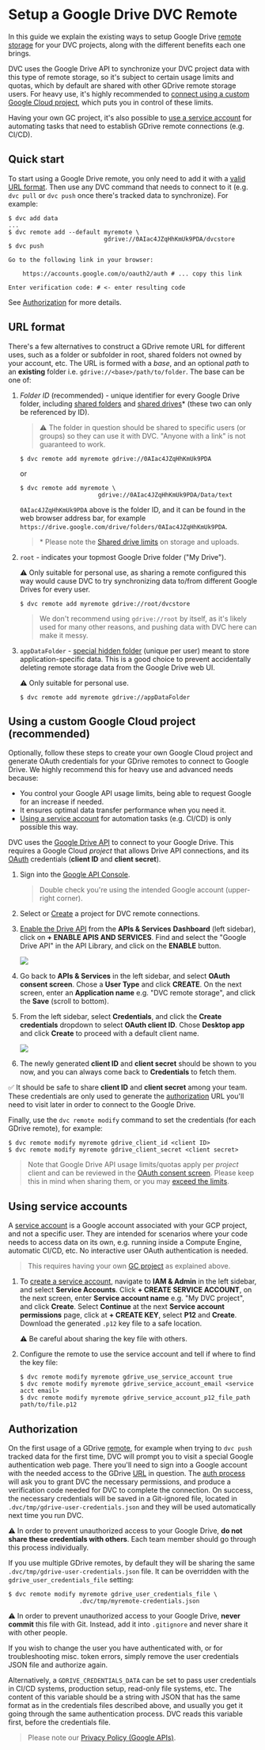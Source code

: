 # Setup a Google Drive DVC Remote

In this guide we explain the existing ways to setup Google Drive
[remote storage](/doc/command-reference/remote) for your <abbr>DVC
projects</abbr>, along with the different benefits each one brings.

DVC uses the Google Drive API to synchronize your DVC project data with this
type of remote storage, so it's subject to certain usage limits and quotas,
which by default are shared with other GDrive remote storage users. For heavy
use, it's highly recommended to
[connect using a custom Google Cloud project](#using-a-custom-google-cloud-project),
which puts you in control of these limits.

Having your own GC project, it's also possible to
[use a service account](#using-service-accounts) for automating tasks that need
to establish GDrive remote connections (e.g. CI/CD).

## Quick start

To start using a Google Drive remote, you only need to add it with a
[valid URL format](#url-format). Then use any DVC command that needs to connect
to it (e.g. `dvc pull` or `dvc push` once there's tracked data to synchronize).
For example:

```dvc
$ dvc add data
...
$ dvc remote add --default myremote \
                           gdrive://0AIac4JZqHhKmUk9PDA/dvcstore
$ dvc push

Go to the following link in your browser:

    https://accounts.google.com/o/oauth2/auth # ... copy this link

Enter verification code: # <- enter resulting code
```

See [Authorization](#authorization) for more details.

## URL format

There's a few alternatives to construct a GDrive remote URL for different uses,
such as a folder or subfolder in root, shared folders not owned by your account,
etc. The URL is formed with a _base_, and an optional _path_ to an **existing**
folder i.e. `gdrive://<base>/path/to/folder`. The base can be one of:

1. _Folder ID_ (recommended) - unique identifier for every Google Drive folder,
   including [shared folders](https://support.google.com/drive/answer/7166529)
   and [shared drives](https://support.google.com/a/users/answer/9310351)\*
   (these two can only be referenced by ID).

   > ⚠️ The folder in question should be shared to specific users (or groups) so
   > they can use it with DVC. "Anyone with a link" is not guaranteed to work.

   ```dvc
   $ dvc remote add myremote gdrive://0AIac4JZqHhKmUk9PDA
   ```

   or

   ```dvc
   $ dvc remote add myremote \
                         gdrive://0AIac4JZqHhKmUk9PDA/Data/text
   ```

   `0AIac4JZqHhKmUk9PDA` above is the folder ID, and it can be found in the web
   browser address bar, for example
   `https://drive.google.com/drive/folders/0AIac4JZqHhKmUk9PDA`.

   > \* Please note the
   > [Shared drive limits](https://support.google.com/a/answer/7338880) on
   > storage and uploads.

2. `root` - indicates your topmost Google Drive folder ("My Drive").

   ⚠️ Only suitable for personal use, as sharing a remote configured this way
   would cause DVC to try synchronizing data to/from different Google Drives for
   every user.

   ```dvc
   $ dvc remote add myremote gdrive://root/dvcstore
   ```

   > We don't recommend using `gdrive://root` by itself, as it's likely used for
   > many other reasons, and pushing data with DVC here can make it messy.

3. `appDataFolder` -
   [special hidden folder](https://developers.google.com/drive/api/v2/appdata)
   (unique per user) meant to store application-specific data. This is a good
   choice to prevent accidentally deleting remote storage data from the Google
   Drive web UI.

   ⚠️ Only suitable for personal use.

   ```dvc
   $ dvc remote add myremote gdrive://appDataFolder
   ```

## Using a custom Google Cloud project (recommended)

Optionally, follow these steps to create your own Google Cloud project and
generate OAuth credentials for your GDrive remotes to connect to Google Drive.
We highly recommend this for heavy use and advanced needs because:

- You control your Google API usage limits, being able to request Google for an
  increase if needed.
- It ensures optimal data transfer performance when you need it.
- [Using a service account](#using-service-accounts) for automation tasks (e.g.
  CI/CD) is only possible this way.

DVC uses the [Google Drive API](https://developers.google.com/drive) to connect
to your Google Drive. This requires a Google Cloud _project_ that allows Drive
API connections, and its
[OAuth](https://developers.google.com/identity/protocols/OAuth2) credentials
(**client ID** and **client secret**).

1. Sign into the [Google API Console](https://console.developers.google.com).

   > Double check you're using the intended Google account (upper-right corner).

2. Select or
   [Create](https://cloud.google.com/resource-manager/docs/creating-managing-projects#creating_a_project)
   a project for DVC remote connections.

3. [Enable the Drive API](https://developers.google.com/drive/api/v2/about-sdk)
   from the **APIs & Services** **Dashboard** (left sidebar), click on **+
   ENABLE APIS AND SERVICES**. Find and select the "Google Drive API" in the API
   Library, and click on the **ENABLE** button.

   ![](/img/gdrive-enable-apis-and-services.png)

4. Go back to **APIs & Services** in the left sidebar, and select **OAuth
   consent screen**. Chose a **User Type** and click **CREATE**. On the next
   screen, enter an **Application name** e.g. "DVC remote storage", and click
   the **Save** (scroll to bottom).

5. From the left sidebar, select **Credentials**, and click the **Create
   credentials** dropdown to select **OAuth client ID**. Chose **Desktop app**
   and click **Create** to proceed with a default client name.

   ![](/img/gdrive-create-credentials.png)

6. The newly generated **client ID** and **client secret** should be shown to
   you now, and you can always come back to **Credentials** to fetch them.

✅ It should be safe to share **client ID** and **client secret** among your
team. These credentials are only used to generate the
[authorization](#authorization) URL you'll need to visit later in order to
connect to the Google Drive.

Finally, use the `dvc remote modify` command to set the credentials (for each
GDrive remote), for example:

```dvc
$ dvc remote modify myremote gdrive_client_id <client ID>
$ dvc remote modify myremote gdrive_client_secret <client secret>
```

> Note that Google Drive API usage limits/quotas apply per _project_ client and
> can be reviewed in the
> [OAuth consent screen](https://console.developers.google.com/apis/credentials/consent).
> Please keep this in mind when sharing them, or you may
> [exceed the limits](https://developers.google.com/drive/api/v2/handle-errors?hl=ro#resolve_a_403_error_usage_limit_exceeded).

## Using service accounts

A [service account](https://cloud.google.com/iam/docs/service-accounts) is a
Google account associated with your GCP project, and not a specific user. They
are intended for scenarios where your code needs to access data on its own, e.g.
running inside a Compute Engine, automatic CI/CD, etc. No interactive user OAuth
authentication is needed.

> This requires having your own
> [GC project](/doc/user-guide/setup-google-drive-remote#using-a-custom-google-cloud-project)
> as explained above.

1. To
   [create a service account](https://cloud.google.com/docs/authentication/getting-started#creating_a_service_account),
   navigate to **IAM & Admin** in the left sidebar, and select **Service
   Accounts**. Click **+ CREATE SERVICE ACCOUNT**, on the next screen, enter
   **Service account name** e.g. "My DVC project", and click **Create**. Select
   **Continue** at the next **Service account permissions** page, click at **+
   CREATE KEY**, select **P12** and **Create**. Download the generated `.p12`
   key file to a safe location.

   ⚠️ Be careful about sharing the key file with others.

2. Configure the remote to use the service account and tell if where to find the
   key file:

   ```dvc
   $ dvc remote modify myremote gdrive_use_service_account true
   $ dvc remote modify myremote gdrive_service_account_email <service acct email>
   $ dvc remote modify myremote gdrive_service_account_p12_file_path path/to/file.p12
   ```

## Authorization

On the first usage of a GDrive [remote](/doc/command-reference/remote), for
example when trying to `dvc push` tracked data for the first time, DVC will
prompt you to visit a special Google authentication web page. There you'll need
to sign into a Google account with the needed access to the GDrive
[URL](#url-format) in question. The
[auth process](https://developers.google.com/drive/api/v2/about-auth) will ask
you to grant DVC the necessary permissions, and produce a verification code
needed for DVC to complete the connection. On success, the necessary credentials
will be saved in a Git-ignored file, located in
`.dvc/tmp/gdrive-user-credentials.json` and they will be used automatically next
time you run DVC.

⚠️ In order to prevent unauthorized access to your Google Drive, **do not share
these credentials with others**. Each team member should go through this process
individually.

If you use multiple GDrive remotes, by default they will be sharing the same
`.dvc/tmp/gdrive-user-credentials.json` file. It can be overridden with the
`gdrive_user_credentials_file` setting:

```dvc
$ dvc remote modify myremote gdrive_user_credentials_file \
                    .dvc/tmp/myremote-credentials.json
```

⚠️ In order to prevent unauthorized access to your Google Drive, **never
commit** this file with Git. Instead, add it into `.gitignore` and never share
it with other people.

If you wish to change the user you have authenticated with, or for
troubleshooting misc. token errors, simply remove the user credentials JSON file
and authorize again.

Alternatively, a `GDRIVE_CREDENTIALS_DATA` can be set to pass user credentials
in CI/CD systems, production setup, read-only file systems, etc. The content of
this variable should be a string with JSON that has the same format as in the
credentials files described above, and usually you get it going through the same
authentication process. DVC reads this variable first, before the credentials
file.

> Please note our [Privacy Policy (Google APIs)](/doc/user-guide/privacy).
